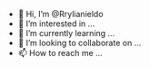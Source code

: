 - 👋 Hi, I’m @Rrylianieldo
- 👀 I’m interested in ...
- 🌱 I’m currently learning ...
- 💞️ I’m looking to collaborate on ...
- 📫 How to reach me ...

<!---
Rrylianieldo/Rrylianieldo is a ✨ special ✨ repository because its `README.md` (this file) appears on your GitHub profile.
You can click the Preview link to take a look at your changes.
--->
